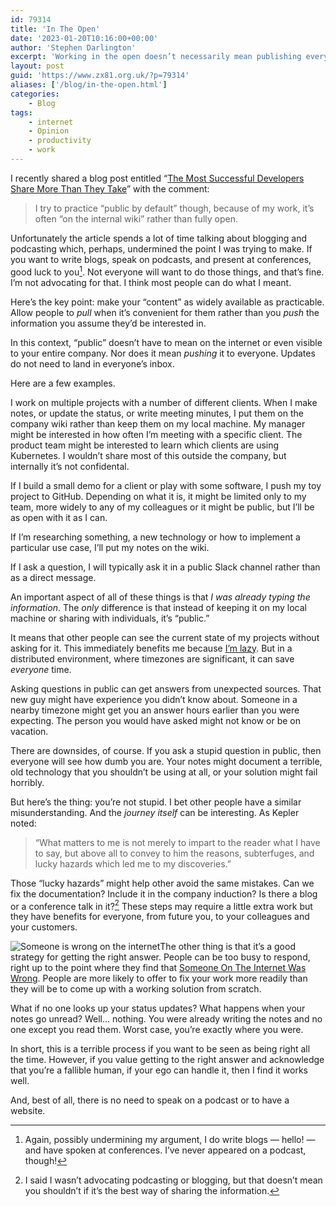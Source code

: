 ```yaml
---
id: 79314
title: 'In The Open'
date: '2023-01-20T10:16:00+00:00'
author: 'Stephen Darlington'
excerpt: 'Working in the open doesn’t necessarily mean publishing everything on the Internet.'
layout: post
guid: 'https://www.zx81.org.uk/?p=79314'
aliases: ['/blog/in-the-open.html']
categories:
    - Blog
tags:
    - internet
    - Opinion
    - productivity
    - work
---
```


I recently shared a blog post entitled “[The Most Successful Developers Share More Than They Take](https://stackoverflow.blog/2020/05/14/the-most-successful-developers-share-more-than-they-take/)” with the comment:

> I try to practice “public by default” though, because of my work, it’s often “on the internal wiki” rather than fully open.

Unfortunately the article spends a lot of time talking about blogging and podcasting which, perhaps, undermined the point I was trying to make. If you want to write blogs, speak on podcasts, and present at conferences, good luck to you[^1]. Not everyone will want to do those things, and that’s fine. I’m not advocating for that. I think most people can do what I meant.

Here’s the key point: make your “content” as widely available as practicable. Allow people to *pull* when it’s convenient for them rather than you *push* the information you assume they’d be interested in.

In this context, “public” doesn’t have to mean on the internet or even visible to your entire company. Nor does it mean *pushing* it to everyone. Updates do not need to land in everyone’s inbox.

Here are a few examples.

I work on multiple projects with a number of different clients. When I make notes, or update the status, or write meeting minutes, I put them on the company wiki rather than keep them on my local machine. My manager might be interested in how often I’m meeting with a specific client. The product team might be interested to learn which clients are using Kubernetes. I wouldn’t share most of this outside the company, but internally it’s not confidental.

If I build a small demo for a client or play with some software, I push my toy project to GitHub. Depending on what it is, it might be limited only to my team, more widely to any of my colleagues or it might be public, but I’ll be as open with it as I can.

If I’m researching something, a new technology or how to implement a particular use case, I’ll put my notes on the wiki.

If I ask a question, I will typically ask it in a public Slack channel rather than as a direct message.

An important aspect of all of these things is that *I was already typing the information*. The *only* difference is that instead of keeping it on my local machine or sharing with individuals, it’s “public.”

It means that other people can see the current state of my projects without asking for it. This immediately benefits me because [I’m lazy](https://perl101.org/terms.html). But in a distributed environment, where timezones are significant, it can save *everyone* time.

Asking questions in public can get answers from unexpected sources. That new guy might have experience you didn’t know about. Someone in a nearby timezone might get you an answer hours earlier than you were expecting. The person you would have asked might not know or be on vacation.

There are downsides, of course. If you ask a stupid question in public, then everyone will see how dumb you are. Your notes might document a terrible, old technology that you shouldn’t be using at all, or your solution might fail horribly.

But here’s the thing: you’re not stupid. I bet other people have a similar misunderstanding. And the *journey itself* can be interesting. As Kepler noted:

> “What matters to me is not merely to impart to the reader what I have to say, but above all to convey to him the reasons, subterfuges, and lucky hazards which led me to my discoveries.”

Those “lucky hazards” might help other avoid the same mistakes. Can we fix the documentation? Include it in the company induction? Is there a blog or a conference talk in it?[^2] These steps may require a little extra work but they have benefits for everyone, from future you, to your colleagues and your customers.

![Someone is wrong on the internet](https://imgs.xkcd.com/comics/duty_calls.png)The other thing is that it’s a good strategy for getting the right answer. People can be too busy to respond, right up to the point where they find that [Someone On The Internet Was Wrong](https://xkcd.com/386/). People are more likely to offer to fix your work more readily than they will be to come up with a working solution from scratch.

What if no one looks up your status updates? What happens when your notes go unread? Well… nothing. You were already writing the notes and no one except you read them. Worst case, you’re exactly where you were.

In short, this is a terrible process if you want to be seen as being right all the time. However, if you value getting to the right answer and acknowledge that you’re a fallible human, if your ego can handle it, then I find it works well.

And, best of all, there is no need to speak on a podcast or to have a website.

[^1]: Again, possibly undermining my argument, I do write blogs — hello! — and have spoken at conferences. I’ve never appeared on a podcast, though!

[^2]: I said I wasn’t advocating podcasting or blogging, but that doesn’t mean you shouldn’t if it’s the best way of sharing the information. 
